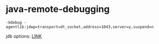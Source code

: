 # java-remote-debugging

```
-Xdebug -agentlib:jdwp=transport=dt_socket,address=1043,server=y,suspend=n
```

jdb options: [LINK](https://docs.oracle.com/javase/7/docs/technotes/tools/windows/jdb.html)
